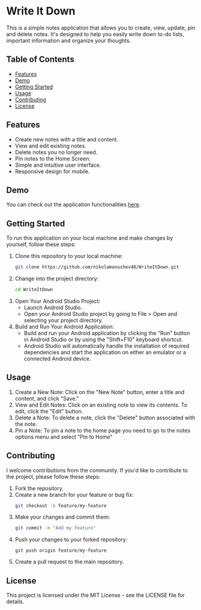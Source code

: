 # Write It Down

This is a simple notes application that allows you to create, view, update, pin and delete notes. It's designed to help you easily write down to-do lists, important information and organize your thoughts.

## Table of Contents
- [Features](#features)
- [Demo](#demo)
- [Getting Started](#getting-started)
- [Usage](#usage)
- [Contributing](#contributing)
- [License](#license)

## Features

- Create new notes with a title and content.
- View and edit existing notes.
- Delete notes you no longer need.
- Pin notes to the Home Screen.
- Simple and intuitive user interface.
- Responsive design for mobile.

## Demo

You can check out the application functionalities [here](https://youtu.be/0dBZCL17kA8).

## Getting Started

To run this application on your local machine and make changes by yourself, follow these steps:

1. Clone this repository to your local machine:
   ```bash
   git clone https://github.com/nikolamanushev48/WriteItDown.git
2. Change into the project directory:
   ```bash
   cd WriteItDown
3. Open Your Android Studio Project:
      - Launch Android Studio.
      - Open your Android Studio project by going to File > Open and selecting your project directory.
4. Build and Run Your Android Application:
      - Build and run your Android application by clicking the "Run" button in Android Studio or by using the "Shift+F10" keyboard shortcut.
      - Android Studio will automatically handle the installation of required dependencies and start the application on either an emulator or a connected Android device.

## Usage

1. Create a New Note: Click on the "New Note" button, enter a title and content, and click "Save."
2. View and Edit Notes: Click on an existing note to view its contents. To edit, click the "Edit" button.
3. Delete a Note: To delete a note, click the "Delete" button associated with the note.
4. Pin a Note: To pin a note to the home page you need to go to the notes options menu and select "Pin to Home"
   
## Contributing

I welcome contributions from the community. If you'd like to contribute to the project, please follow these steps:

1. Fork the repository.
2. Create a new branch for your feature or bug fix:
   ```bash
   git checkout -b feature/my-feature
3. Make your changes and commit them:
   ```bash
   git commit -m "Add my feature"
4. Push your changes to your forked repository:
   ```zbash
   git push origin feature/my-feature
5. Create a pull request to the main repository.
   
## License

This project is licensed under the MIT License - see the LICENSE file for details.
